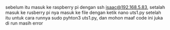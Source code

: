 sebelum itu masuk ke raspberry pi dengan ssh isaac@192.168.5.83, setalah masuk ke rusberry pi nya masuk ke file dengan ketik nano uts1.py setelah itu untuk cara runnya sudo pyhton3 uts1.py, dan mohon maaf code ini juka di run masih error 
